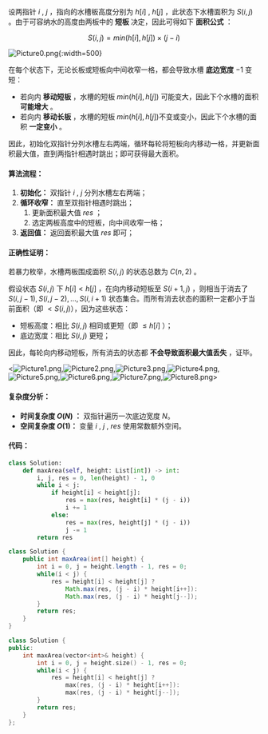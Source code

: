 设两指针 $i$ , $j$ ，指向的水槽板高度分别为 $h[i]$ , $h[j]$ ，此状态下水槽面积为 $S(i, j)$  。由于可容纳水的高度由两板中的 **短板** 决定，因此可得如下 **面积公式** ：

$$
S(i, j) = min(h[i], h[j]) × (j - i)
$$

![Picture0.png](https://pic.leetcode-cn.com/1628780627-VtSmcP-Picture0.png){:width=500}

在每个状态下，无论长板或短板向中间收窄一格，都会导致水槽 **底边宽度** $-1$​ 变短：

- 若向内 **移动短板** ，水槽的短板 $min(h[i], h[j])$ 可能变大，因此下个水槽的面积 **可能增大** 。
- 若向内 **移动长板** ，水槽的短板 $min(h[i], h[j])$​ 不变或变小，因此下个水槽的面积 **一定变小** 。

因此，初始化双指针分列水槽左右两端，循环每轮将短板向内移动一格，并更新面积最大值，直到两指针相遇时跳出；即可获得最大面积。

#### 算法流程：

1. **初始化：** 双指针 $i$ , $j$ 分列水槽左右两端；
2. **循环收窄：** 直至双指针相遇时跳出；
   1. 更新面积最大值 $res$ ；
   2. 选定两板高度中的短板，向中间收窄一格；
3. **返回值：** 返回面积最大值 $res$ 即可；

#### 正确性证明：

若暴力枚举，水槽两板围成面积 $S(i, j)$ 的状态总数为 $C(n, 2)$ 。

假设状态 $S(i, j)$ 下 $h[i] < h[j]$ ，在向内移动短板至 $S(i + 1, j)$ ，则相当于消去了 ${S(i, j - 1), S(i, j - 2), ... , S(i, i + 1)}$ 状态集合。而所有消去状态的面积一定都小于当前面积（即 $< S(i, j)$），因为这些状态：

- 短板高度：相比 $S(i, j)$ 相同或更短（即 $\leq h[i]$ ）；
- 底边宽度：相比 $S(i, j)$ 更短；

因此，每轮向内移动短板，所有消去的状态都 **不会导致面积最大值丢失**  ，证毕。

<![Picture1.png](https://pic.leetcode-cn.com/1628780225-zCGBee-Picture1.png),![Picture2.png](https://pic.leetcode-cn.com/1628780225-eWztoV-Picture2.png),![Picture3.png](https://pic.leetcode-cn.com/1628780225-dtPYHC-Picture3.png),![Picture4.png](https://pic.leetcode-cn.com/1628780225-wgDSRQ-Picture4.png),![Picture5.png](https://pic.leetcode-cn.com/1628780225-YejZak-Picture5.png),![Picture6.png](https://pic.leetcode-cn.com/1628780225-wCBsti-Picture6.png),![Picture7.png](https://pic.leetcode-cn.com/1628780225-BeEZOH-Picture7.png),![Picture8.png](https://pic.leetcode-cn.com/1628780225-OkAgOd-Picture8.png)>

#### 复杂度分析：

- **时间复杂度 $O(N)$​ ：** 双指针遍历一次底边宽度 $N$​​ 。
- **空间复杂度 $O(1)$​ ：** 变量 $i$ , $j$ , $res$ 使用常数额外空间。

#### 代码：

```Python []
class Solution:
    def maxArea(self, height: List[int]) -> int:
        i, j, res = 0, len(height) - 1, 0
        while i < j:
            if height[i] < height[j]:
                res = max(res, height[i] * (j - i))
                i += 1
            else:
                res = max(res, height[j] * (j - i))
                j -= 1
        return res
```

```Java []
class Solution {
    public int maxArea(int[] height) {
        int i = 0, j = height.length - 1, res = 0;
        while(i < j) {
            res = height[i] < height[j] ? 
                Math.max(res, (j - i) * height[i++]): 
                Math.max(res, (j - i) * height[j--]); 
        }
        return res;
    }
}
```

```C++ []
class Solution {
public:
    int maxArea(vector<int>& height) {
        int i = 0, j = height.size() - 1, res = 0;
        while(i < j) {
            res = height[i] < height[j] ? 
                max(res, (j - i) * height[i++]): 
                max(res, (j - i) * height[j--]); 
        }
        return res;
    }
};
```